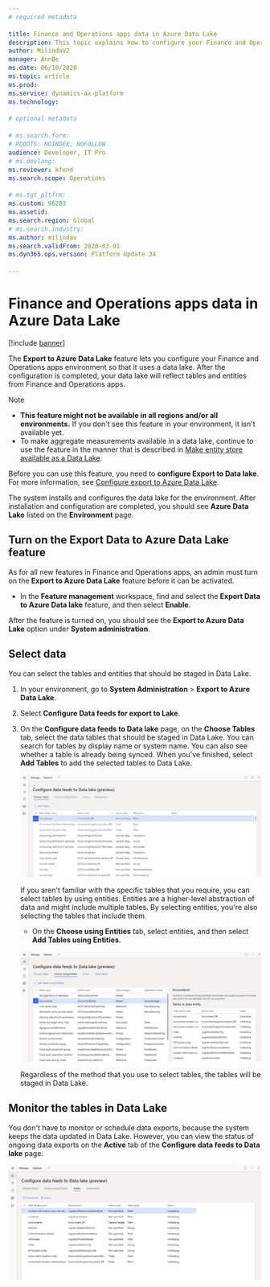 ```yaml
---
# required metadata

title: Finance and Operations apps data in Azure Data Lake
description: This topic explains how to configure your Finance and Operations apps environment so that it has a data lake.
author: MilindaV2
manager: AnnBe
ms.date: 06/10/2020
ms.topic: article
ms.prod: 
ms.service: dynamics-ax-platform
ms.technology: 

# optional metadata

# ms.search.form: 
# ROBOTS: NOINDEX, NOFOLLOW
audience: Developer, IT Pro
# ms.devlang: 
ms.reviewer: kfend
ms.search.scope: Operations

# ms.tgt_pltfrm: 
ms.custom: 96283
ms.assetid: 
ms.search.region: Global
# ms.search.industry: 
ms.author: milindav
ms.search.validFrom: 2020-03-01
ms.dyn365.ops.version: Platform Update 34

---
```


# Finance and Operations apps data in Azure Data Lake

[!include [banner](../includes/banner.md)]

The **Export to Azure Data Lake** feature lets you configure your Finance and Operations apps environment so that it uses a data lake. After the configuration is completed, your data lake will reflect tables and entities from Finance and Operations apps.

> [!NOTE]
> - **This feature might not be available in all regions and/or all environments.** If you don't see this feature in your environment, it isn't available yet.
> - To make aggregate measurements available in a data lake, continue to use the feature in the manner that is described in [Make entity store available as a Data Lake](entity-store-data-lake.md).

Before you can use this feature, you need to **configure Export to Data lake**. For more information, see [Configure export to Azure Data Lake](configure-export-data-lake.md).

The system installs and configures the data lake for the environment. After installation and configuration are completed, you should see **Azure Data Lake** listed on the **Environment** page.

## Turn on the Export Data to Azure Data Lake feature

As for all new features in Finance and Operations apps, an admin must turn on the **Export to Azure Data Lake** feature before it can be activated.

- In the **Feature management** workspace, find and select the **Export Data to Azure Data lake** feature, and then select **Enable**.

After the feature is turned on, you should see the **Export to Azure Data Lake** option under **System administration**.

## Select data

You can select the tables and entities that should be staged in Data Lake.

1. In your environment, go to **System Administration** \> **Export to Azure Data Lake**.
2. Select **Configure Data feeds for export to Lake**.
3. On the **Configure data feeds to Data lake** page, on the **Choose Tables** tab, select the data tables that should be staged in Data Lake. You can search for tables by display name or system name. You can also see whether a table is already being synced. When you've finished, select **Add Tables** to add the selected tables to Data Lake.

    ![Selecting tables](./media/export-tables-data-lake-unselected.png)

    If you aren't familiar with the specific tables that you require, you can select tables by using entities. Entities are a higher-level abstraction of data and might include multiple tables. By selecting entities, you're also selecting the tables that include them.
    
    - On the **Choose using Entities** tab, select entities, and then select **Add Tables using Entities**.

    ![Selecting tables by using entities](./media/export-entities-data-lake-unselected.png)

    Regardless of the method that you use to select tables, the tables will be staged in Data Lake.

## Monitor the tables in Data Lake

You don't have to monitor or schedule data exports, because the system keeps the data updated in Data Lake. However, you can view the status of ongoing data exports on the **Active** tab of the **Configure data feeds to Data lake** page.

![Monitoring table progress](./media/export-tables-data-lake-monitor.png)

